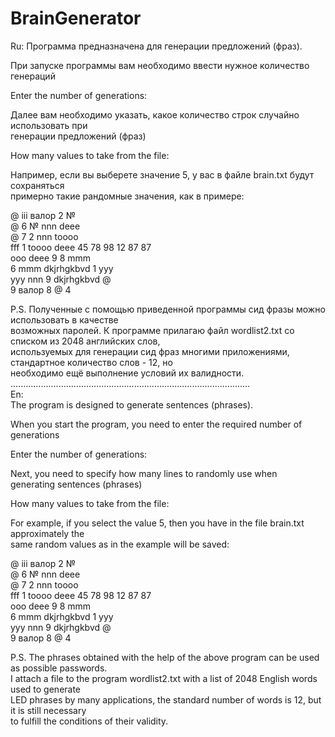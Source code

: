 # BrainGenerator
Ru:
Программа предназначена для генерации предложений (фраз).  

При запуске программы вам необходимо ввести нужное количество генераций  

Enter the number of generations:   
  
Далее вам необходимо указать, какое количество строк случайно использовать при  
генерации предложений (фраз)  

How many values to take from the file:  

Например, если вы выберете значение 5, у вас в файле brain.txt будут сохраняться  
примерно такие рандомные значения, как в примере:  

@ iii валор 2 №   
@ 6 № nnn deee   
@ 7 2 nnn toooo   
fff 1 toooo deee 45 78 98 12 87 87    
ooo deee 9 8 mmm   
6 mmm dkjrhgkbvd 1 yyy   
yyy nnn 9 dkjrhgkbvd @   
9 валор 8 @ 4   

P.S. Полученные с помощью приведенной программы сид фразы можно использовать в качестве  
возможных паролей. К программе прилагаю файл wordlist2.txt со списком из 2048 английских слов,  
используемых для генерации сид фраз многими приложениями, стандартное количество слов - 12, но  
необходимо ещё выполнение условий их валидности.  
...............................................................................................  
En:  
The program is designed to generate sentences (phrases).  

When you start the program, you need to enter the required number of generations  

Enter the number of generations:   

Next, you need to specify how many lines to randomly use when  
generating sentences (phrases)  

How many values to take from the file:  

For example, if you select the value 5, then you have in the file brain.txt approximately the  
same random values as in the example will be saved:  

@ iii валор 2 №   
@ 6 № nnn deee   
@ 7 2 nnn toooo   
fff 1 toooo deee 45 78 98 12 87 87    
ooo deee 9 8 mmm  
6 mmm dkjrhgkbvd 1 yyy   
yyy nnn 9 dkjrhgkbvd @   
9 валор 8 @ 4   

P.S. The phrases obtained with the help of the above program can be used as possible passwords.  
I attach a file to the program wordlist2.txt with a list of 2048 English words used to generate  
LED phrases by many applications, the standard number of words is 12, but it is still necessary  
to fulfill the conditions of their validity.  
